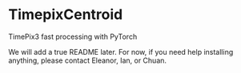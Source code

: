 # TimepixCentroid
TimePix3 fast processing with PyTorch

We will add a true README later. For now, if you need help installing anything, please contact Eleanor, Ian, or Chuan.
